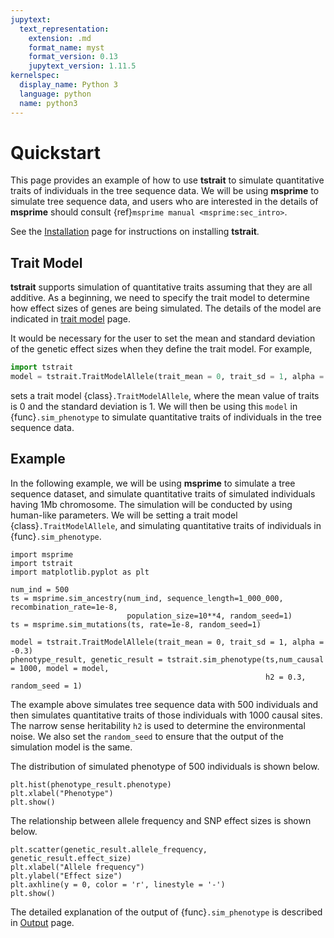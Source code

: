 ```yaml
---
jupytext:
  text_representation:
    extension: .md
    format_name: myst
    format_version: 0.13
    jupytext_version: 1.11.5
kernelspec:
  display_name: Python 3
  language: python
  name: python3
---
```


# Quickstart

This page provides an example of how to use **tstrait** to simulate quantitative traits of individuals in the tree sequence data. We will be using **msprime** to simulate tree sequence data, and users who are interested in the details of **msprime** should consult {ref}`msprime manual <msprime:sec_intro>`.

See the [Installation](installation.md) page for instructions on installing **tstrait**.

## Trait Model

**tstrait** supports simulation of quantitative traits assuming that they are all additive. As a beginning, we need to specify the trait model to determine how effect sizes of genes are being simulated. The details of the model are indicated in [trait model](model.md) page.

It would be necessary for the user to set the mean and standard deviation of the genetic effect sizes when they define the trait model. For example,

```Python
import tstrait
model = tstrait.TraitModelAllele(trait_mean = 0, trait_sd = 1, alpha = -0.3)
```

sets a trait model {class}`.TraitModelAllele`, where the mean value of traits is 0 and the standard deviation is 1. We will then be using this `model` in {func}`.sim_phenotype` to simulate quantitative traits of individuals in the tree sequence data.

## Example

In the following example, we will be using **msprime** to simulate a tree sequence dataset, and simulate quantitative traits of simulated individuals having 1Mb chromosome. The simulation will be conducted by using human-like parameters. We will be setting a trait model {class}`.TraitModelAllele`, and simulating quantitative traits of individuals in {func}`.sim_phenotype`.

```{code-cell} ipython3
import msprime
import tstrait
import matplotlib.pyplot as plt

num_ind = 500
ts = msprime.sim_ancestry(num_ind, sequence_length=1_000_000, recombination_rate=1e-8,
                          population_size=10**4, random_seed=1)
ts = msprime.sim_mutations(ts, rate=1e-8, random_seed=1)

model = tstrait.TraitModelAllele(trait_mean = 0, trait_sd = 1, alpha = -0.3)
phenotype_result, genetic_result = tstrait.sim_phenotype(ts,num_causal = 1000, model = model,
                                                         h2 = 0.3, random_seed = 1)
```

The example above simulates tree sequence data with 500 individuals and then simulates quantitative traits of those individuals with 1000 causal sites. The narrow sense heritability `h2` is used to determine the environmental noise. We also set the `random_seed` to ensure that the output of the simulation model is the same.

The distribution of simulated phenotype of 500 individuals is shown below.

```{code-cell} ipython3
plt.hist(phenotype_result.phenotype)
plt.xlabel("Phenotype")
plt.show()
```

The relationship between allele frequency and SNP effect sizes is shown below.

```{code-cell} ipython3
plt.scatter(genetic_result.allele_frequency, genetic_result.effect_size)
plt.xlabel("Allele frequency")
plt.ylabel("Effect size")
plt.axhline(y = 0, color = 'r', linestyle = '-')
plt.show()
```

The detailed explanation of the output of {func}`.sim_phenotype` is described in [Output](output.md) page.